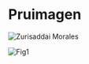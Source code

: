 # Pruimagen


![Zurisaddai Morales](https://user-images.githubusercontent.com/73726138/197274784-855afa3b-b969-4ea9-9329-dfe2996d454c.jpg)

![Fig1](https://user-images.githubusercontent.com/73726138/191601629-28ab612b-d677-44a6-ad5b-dd9f5f4ad555.JPG)
